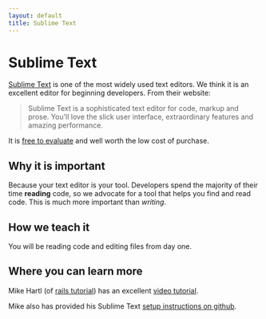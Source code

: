 ```yaml
---
layout: default
title: Sublime Text
---
```


Sublime Text
======

[Sublime Text](http://www.sublimetext.com/) is one of the most widely used text editors.  We think it is an excellent editor for beginning developers. From their website:

> Sublime Text is a sophisticated text editor for code, markup and prose.
> You'll love the slick user interface, extraordinary features and amazing performance.

It is [free to evaluate](http://www.sublimetext.com) and well worth the low cost of purchase.

Why it is important
---

Because your text editor is your tool.  Developers spend the majority of their time **reading** code, so we advocate for a tool that helps you find and read code.  This is much more important than *writing*.

How we teach it
---

You will be reading code and editing files from day one.

Where you can learn more
---

Mike Hartl (of [rails tutorial](http://railstutorial.org)) has an excellent [video tutorial](http://www.youtube.com/watch?v=05x1Jk4rT1A).

Mike also has provided his Sublime Text [setup instructions on github](https://github.com/mhartl/rails_tutorial_sublime_text).

